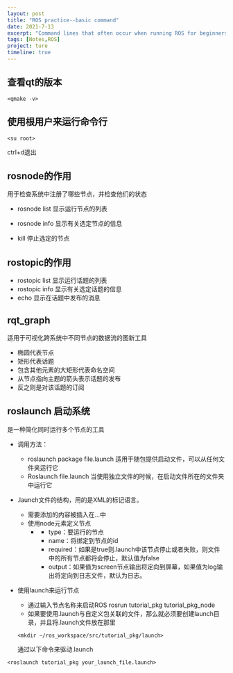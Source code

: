 ```yaml
---
layout: post
title: "ROS practice--basic command"
date: 2021-7-13
excerpt: "Command lines that often occur when running ROS for beginners."
tags: [Notes,ROS]
project: ture
timeline: true
---
```

<script type="text/javascript" src="http://tajs.qq.com/stats?sId=66526224" charset="UTF-8"></script>


## 查看qt的版本
`<qmake -v>`

## 使用根用户来运行命令行
`<su root>`

ctrl+d退出

## rosnode的作用
用于检查系统中注册了哪些节点，并检查他们的状态

- rosnode list 显示运行节点的列表

- rosnode info 显示有关选定节点的信息

- kill 停止选定的节点

## rostopic的作用

- rostopic list 显示运行话题的列表
- rostopic info 显示有关选定话题的信息
- echo 显示在话题中发布的消息

## rqt_graph 
适用于可视化跨系统中不同节点的数据流的图新工具

- 椭圆代表节点
- 矩形代表话题
- 包含其他元素的大矩形代表命名空间
- 从节点指向主题的箭头表示话题的发布
- 反之则是对该话题的订阅

## roslaunch 启动系统
是一种简化同时运行多个节点的工具

- 调用方法：
    - roslaunch package file.launch 适用于随包提供启动文件，可以从任何文件夹运行它
    - Roslaunch file.launch 当使用独立文件的时候，在启动文件所在的文件夹中运行它

- .launch文件的结构，用的是XML的标记语言。
    - 需要添加的内容被插入在<launch>…</launch>中
    - 使用node元素定义节点
        - <node pkg="package_name" type="node" name="id" required="true" output="screen"> </node>
            - type：要运行的节点
			- name：将绑定到节点的id
			- required：如果是true则.launch中该节点停止或者失败，则文件中的所有节点都将会停止，默认值为false
            - output：如果值为screen节点输出将定向到屏幕，如果值为log输出将定向到日志文件，默认为日志。

- 使用launch来运行节点
    - 通过输入节点名称来启动ROS
			rosrun tutorial_pkg tutorial_pkg_node
	- 如果要使用.launch与自定义包关联的文件，那么就必须要创建launch目录，并且将.launch文件放在那里
			
    `<mkdir ~/ros_workspace/src/tutorial_pkg/launch>`
		
     通过以下命令来驱动.launch

`<roslaunch tutorial_pkg your_launch_file.launch>`
